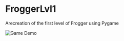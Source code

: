 # FroggerLvl1
Arecreation of the first level of Frogger using Pygame

![Game Demo](https://github.com/Ze-hs/FroggerLvl1/blob/master/demo/FroggerLvl1%20Demo.gif)
